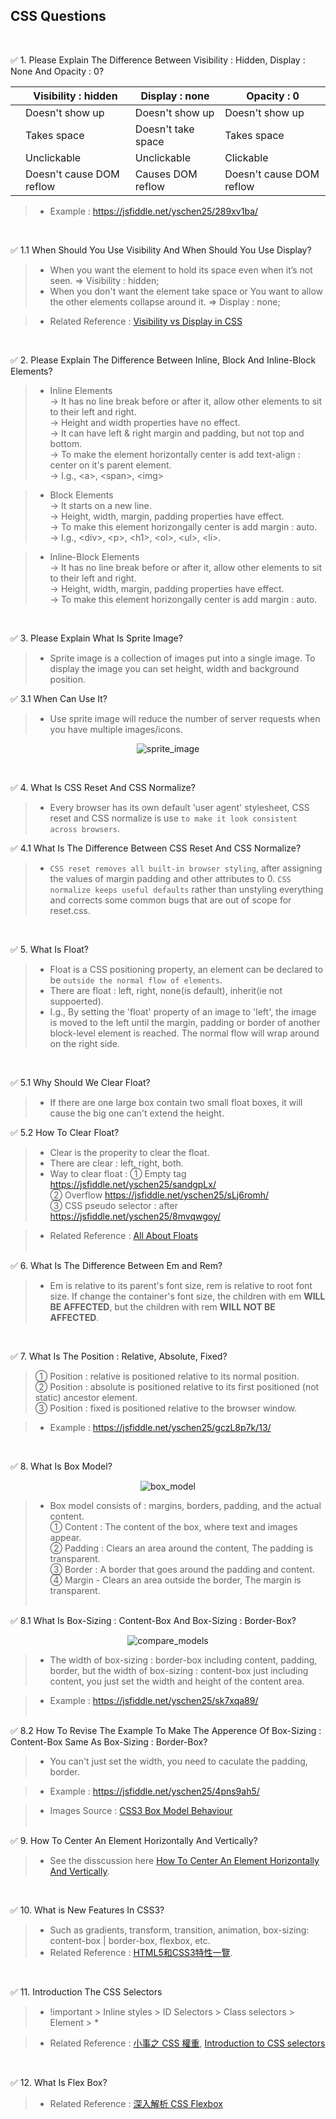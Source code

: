 ## CSS Questions
<br/>

:white_check_mark: 1. Please Explain The Difference Between Visibility : Hidden, Display : None And Opacity : 0?

| | Visibility : hidden | Display : none | Opacity : 0 |
|---|---|---|---|
| | Doesn't show up | Doesn't show up | Doesn't show up |   
| | Takes space | Doesn't take space| Takes space|   
| | Unclickable | Unclickable | Clickable |  
| | Doesn't cause DOM reflow | Causes DOM reflow | Doesn't cause DOM reflow |  

> - Example : https://jsfiddle.net/yschen25/289xv1ba/
<br/>

:white_check_mark: 1.1 When Should You Use Visibility And When Should You Use Display?

> - When you want the element to hold its space even when it’s not seen. => Visibility : hidden;<br/>
> - When you don't want the element take space or You want to allow the other elements collapse around it. => Display : none;
      
> - Related Reference : [Visibility vs Display in CSS](http://vanseodesign.com/css/visibility-vs-display/)
<br/>

:white_check_mark: 2. Please Explain The Difference Between Inline, Block And Inline-Block Elements?

> - Inline Elements<br/>
> -> It has no line break before or after it, allow other elements to sit to their left and right.<br/>
> -> Height and width properties have no effect.<br/>
> -> It can have left & right margin and padding, but not top and bottom.<br/>
> -> To make the element horizontally center is add text-align : center on it's parent element.<br/>
> -> I.g., \<a>, \<span>, \<img>  

> - Block Elements<br/>
> -> It starts on a new line.<br/>
> -> Height, width, margin, padding properties have effect.<br/>
> -> To make this element horizongally center is add margin : auto.<br/>
> -> I.g., \<div>, \<p>, \<h1>, \<ol>, \<ul>, \<li>.

> - Inline-Block Elements<br/>
> -> It has no line break before or after it, allow other elements to sit to their left and right.<br/>
> -> Height, width, margin, padding properties have effect.<br/>
> -> To make this element horizongally center is add margin : auto.
<br/>

:white_check_mark: 3. Please Explain What Is Sprite Image?

> - Sprite image is a collection of images put into a single image. To display the image you can set height, width and background position.<br/>

:white_check_mark: 3.1 When Can Use It?
> - Use sprite image will reduce the number of server requests when you have multiple images/icons.
<p align="center">
<img src="img/google.png" alt="sprite_image" title="sprite_image">
</p>
<br/>

:white_check_mark: 4. What Is CSS Reset And CSS Normalize?

> - Every browser has its own default 'user agent' stylesheet, CSS reset and CSS normalize is use `to make it look consistent across browsers`.

:white_check_mark: 4.1 What Is The Difference Between CSS Reset And CSS Normalize?
> - `CSS reset removes all built-in browser styling`, after assigning the values of margin padding and other attributes to 0. `CSS normalize keeps useful defaults` rather than unstyling everything and corrects some common bugs that are out of scope for             reset.css.
<br/>

:white_check_mark: 5. What Is Float?

> - Float is a CSS positioning property, an element can be declared to be `outside the normal flow of elements`.<br/>
> - There are float : left, right, none(is default), inherit(ie not suppoerted).<br/>
> - I.g., By setting the 'float' property of an image to 'left', the image is moved to the left until the margin, padding or border of another block-level element is reached. The normal flow will wrap around on the right side. 
<br/>

:white_check_mark: 5.1 Why Should We Clear Float?
> - If there are one large box contain two small float boxes, it will cause the big one can't extend the height.<br/> 

:white_check_mark: 5.2 How To Clear Float?
> - Clear is the properity to clear the float. <br/>
> - There are clear : left, right, both. <br/>
> - Way to clear float : 
① Empty tag https://jsfiddle.net/yschen25/sandgpLx/ <br/>
② Overflow https://jsfiddle.net/yschen25/sLj6romh/ <br/>
③ CSS pseudo selector : after https://jsfiddle.net/yschen25/8mvqwgoy/ <br/>

> - Related Reference : [All About Floats](https://css-tricks.com/all-about-floats/)
<br/><br/>

:white_check_mark: 6. What Is The Difference Between Em and Rem?

> - Em is relative to its parent's font size, rem is relative to root font size. If change the container's font size, the children with em **WILL BE AFFECTED**, but the children with rem **WILL NOT BE AFFECTED**.
<br/>

:white_check_mark: 7. What Is The Position : Relative, Absolute, Fixed? <br/>

> ① Position : relative is positioned relative to its normal position. <br/>
> ② Position : absolute is positioned relative to its first positioned (not static) ancestor element. <br/>
> ③ Position : fixed is positioned relative to the browser window.

> - Example : https://jsfiddle.net/yschen25/gczL8p7k/13/
<br/>

:white_check_mark: 8. What Is Box Model?

<p align="center">
<img src="img/box_model.png" alt="box_model" title="box_model">
</p>

> - Box model consists of : margins, borders, padding, and the actual content.<br/>
① Content : The content of the box, where text and images appear.<br/>
② Padding : Clears an area around the content, The padding is transparent.<br/>
③ Border : A border that goes around the padding and content.<br/>
④ Margin - Clears an area outside the border, The margin is transparent.
<br/><br/>

:white_check_mark: 8.1 What Is Box-Sizing : Content-Box And Box-Sizing : Border-Box?

<p align="center">
<img src="img/compare_models.png" alt="compare_models" title="compare_models">
</p>

> - The width of box-sizing : border-box including content, padding, border, but the width of box-sizing : content-box just including content, you just set the width and height of the content area.<br/>

> - Example : https://jsfiddle.net/yschen25/sk7xqa89/ <br/><br/>

:white_check_mark: 8.2 How To Revise The Example To Make The Apperence Of Box-Sizing : Content-Box Same As Box-Sizing : Border-Box?<br/>

> - You can't just set the width, you need to caculate the padding, border.<br/>

> - Example : https://jsfiddle.net/yschen25/4pns9ah5/ <br/>

> - Images Source : [CSS3 Box Model Behaviour](https://crypt.codemancers.com/posts/2013-11-17-box-model-behaviour/)
<br/><br/>

:white_check_mark: 9. How To Center An Element Horizontally And Vertically? <br/>

> - See the disscussion here [How To Center An Element Horizontally And Vertically](https://stackoverflow.com/questions/19461521/how-to-center-an-element-horizontally-and-vertically).
</br>

:white_check_mark: 10. What is New Features In CSS3? 

> - Such as gradients, transform, transition, animation, box-sizing: content-box | border-box, flexbox, etc.
> - Related Reference : [HTML5和CSS3特性一覽](https://blog.csdn.net/chandoudeyuyi/article/details/69206236).
</br>

:white_check_mark: 11. Introduction The CSS Selectors

> - !important > Inline styles > ID Selectors > Class selectors > Element > *

> - Related Reference :  [小事之 CSS 權重](https://ithelp.ithome.com.tw/articles/10196454), [Introduction to CSS selectors](https://www.creativebloq.com/css3/introduction-css-selectors-61515320)
</br>

:white_check_mark: 12. What Is Flex Box?

> - Related Reference :  [深入解析 CSS Flexbox](https://www.oxxostudio.tw/articles/201501/css-flexbox.html)
